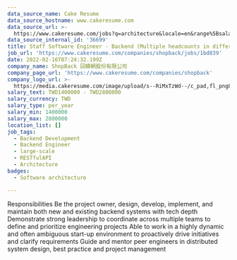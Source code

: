 ```yaml
---
data_source_name: Cake Resume
data_source_hostname: www.cakeresume.com
data_source_url: >-
  https://www.cakeresume.com/jobs?q=architecture&locale=en&range%5Bsalary_range%5D%5Bmin%5D=1000000&page=4
data_source_internal_id: '36699'
title: Staff Software Engineer - Backend (Multiple headcounts in different teams)
job_url: 'https://www.cakeresume.com/companies/shopback/jobs/1bd839'
date: 2022-02-16T07:24:32.199Z
company_name: ShopBack 回饋網股份有限公司
company_page_url: 'https://www.cakeresume.com/companies/shopback'
company_logo_url: >-
  https://media.cakeresume.com/image/upload/s--RiMxTzWd--/c_pad,fl_png8,h_200,w_200/v1657599645/hma3pimzrdw1b4eq527q.png
salary_text: TWD1400000 - TWD2800000
salary_currency: TWD
salary_type: per_year
salary_min: 1400000
salary_max: 2800000
location_list: []
job_tags:
  - Backend Development
  - Backend Engineer
  - large-scale
  - RESTfulAPI
  - Architecture
badges:
  - Software architecture

---
```


Responsibilities Be the project owner, design, develop, implement, and maintain both new and existing backend systems with tech depth Demonstrate strong leadership to coordinate across multiple teams to define and prioritize engineering projects Able to work in a highly dynamic and often ambiguous start-up environment to proactively drive initiatives and clarify requirements Guide and mentor peer engineers in distributed system design, best practice and project management